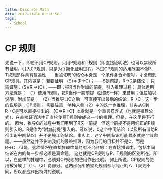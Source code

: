 ```yaml
---
title: Discrete Math
date: 2017-11-04 03:01:56
tags:
  - School
---
```


# CP 规则

先说一下，即使不用CP规则，只用P规则和T规则（即直接证明法）也可以实现所有证明。引入CP规则，只是为了简化证明过程。不过CP规则的适用范围不像P、T规则那样具有普遍性——当被证明的结论本身是一个条件复合命题时，才会用到CP规则。其内容是：
若要证明：(S)=>(R→C)；——S是前提，R→C是结论；
只需证明：(S∧R)=>(C)；——即：把R当作附加的前提，引入推理过程；
具体运用方法就是：
（1）使用P规则，把R当作一般前提（就像S一样）来使用；但应加以说明：附加前提；
（2）当推导出C之后，可直接写出最后的结论：R→C；这一步的说明是：CP规则；
需要注意：单纯来看（2）中的这一步推理，其实从C到R→C是可以直接推出的。【C=>R→C】本身就是一个重言蕴含式（也就是推理公式），在直接证明法中可直接使用T规则完成这一步的推理。但是，在这里是不行的。
因为，推导C的过程中我们用到了R这一前提，但这个前提不是用纯正的P规则引入的。R是作为“附加前提”引入的。可以说，C这个中间结论（以及所有借助R推出的中间结论）并不是纯正的结论。事实上，这个中间结论可能根本就是个假命题。——虽然这并不影响我们的最终推理，因为我们的目标并不是C，而是R→C，但是，这种情况在直接推理中是绝对不允许的：在直接推理中，包括中间结论在内的每一步都必须是真命题。
这也就是CP规则与P、T规则的区别所在。所以，在这样的推理中，必须对CP规则的使用作出说明。
如上所说，CP规则的使用被分成了（1）、（2）两部分。这两部分所依据的规则都与纯正的P、T规则不同，所以都应作出特殊的说明。